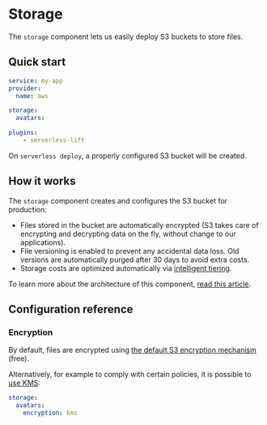 # Storage

The `storage` component lets us easily deploy S3 buckets to store files.

## Quick start

```yaml
service: my-app
provider:
  name: aws

storage:
  avatars:

plugins:
    - serverless-lift
```

On `serverless deploy`, a properly configured S3 bucket will be created.

## How it works

The `storage` component creates and configures the S3 bucket for production:

- Files stored in the bucket are automatically encrypted (S3 takes care of encrypting and decrypting data on the fly, without change to our applications).
- File versioning is enabled to prevent any accidental data loss. Old versions are automatically purged after 30 days to avoid extra costs.
- Storage costs are optimized automatically via [intelligent tiering](https://aws.amazon.com/s3/storage-classes/).

To learn more about the architecture of this component, [read this article](https://medium.com/serverless-transformation/file-storage-on-aws-designing-lift-1caf8c7b9bb0).

## Configuration reference

### Encryption

By default, files are encrypted using [the default S3 encryption mechanism](https://docs.aws.amazon.com/AmazonS3/latest/userguide/UsingServerSideEncryption.html) (free).

Alternatively, for example to comply with certain policies, it is possible to [use KMS](https://docs.aws.amazon.com/AmazonS3/latest/userguide/UsingKMSEncryption.html):

```yaml
storage:
  avatars:
    encryption: kms
```
